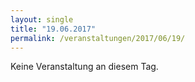 ```yaml
---
layout: single
title: "19.06.2017"
permalink: /veranstaltungen/2017/06/19/
---
```


Keine Veranstaltung an diesem Tag.
